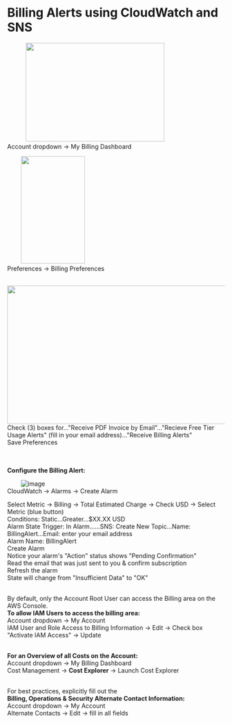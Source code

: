 # Billing Alerts using CloudWatch and SNS

&nbsp;&nbsp;&nbsp;&nbsp;&nbsp;&nbsp;&nbsp;&nbsp;&nbsp;&nbsp;&nbsp;<img src="https://user-images.githubusercontent.com/80132085/112924969-0d4a1e00-90df-11eb-85ab-989ba5b7ff81.png" width="321" height="229.5"> \
Account dropdown → My Billing Dashboard

&nbsp;&nbsp;&nbsp;&nbsp;&nbsp;&nbsp;&nbsp;&nbsp;<img src="https://user-images.githubusercontent.com/80132085/112925436-dc1e1d80-90df-11eb-8134-fb78827bba5a.png" width="148.5" height="249"> \
Preferences → Billing Preferences

&nbsp;&nbsp;&nbsp;&nbsp;&nbsp;&nbsp;&nbsp;&nbsp;<img src="https://user-images.githubusercontent.com/80132085/112925731-5058c100-90e0-11eb-8af1-1e319429b1c1.png" width="873.75" height="321"> \
Check (3) boxes for..."Receive PDF Invoice by Email"..."Recieve Free Tier Usage Alerts" (fill in your email address)..."Receive Billing Alerts" \
Save Preferences

\
\
**Configure the Billing Alert:**

&nbsp;&nbsp;&nbsp;&nbsp;&nbsp;&nbsp;&nbsp;&nbsp;![image](https://user-images.githubusercontent.com/80132085/112926232-2522a180-90e1-11eb-9d57-1b232526ed1d.png) \
CloudWatch → Alarms → Create Alarm

Select Metric → Billing → Total Estimated Charge → Check USD → Select Metric (blue button) \
Conditions: Static...Greater...$XX.XX USD \
Alarm State Trigger: In Alarm......SNS: Create New Topic...Name: BillingAlert...Email: enter your email address \
Alarm Name: BillingAlert \
Create Alarm \
Notice your alarm's "Action" status shows "Pending Confirmation" \
Read the email that was just sent to you & confirm subscription \
Refresh the alarm \
State will change from "Insufficient Data" to "OK"

\
By default, only the Account Root User can access the Billing area on the AWS Console. \
**To allow IAM Users to access the billing area:** \
Account dropdown → My Account \
IAM User and Role Access to Billing Information → Edit → Check box "Activate IAM Access" → Update

\
**For an Overview of all Costs on the Account:** \
Account dropdown → My Billing Dashboard \
Cost Management → **Cost Explorer** → Launch Cost Explorer

\
For best practices, explicitly fill out the \
**Billing, Operations & Security Alternate Contact Information:** \
Account dropdown → My Account \
Alternate Contacts → Edit → fill in all fields
